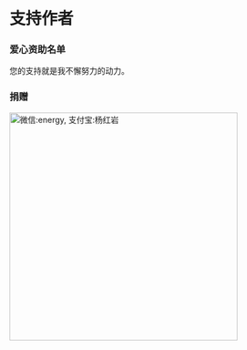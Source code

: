 # 支持作者

### 爱心资助名单
您的支持就是我不懈努力的动力。


### 捐赠

<img src="/imgs/assets/wx_zfb.png" width="400" title="微信: energy 支付宝: 杨红岩" alt="微信:energy, 支付宝:杨红岩">
